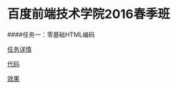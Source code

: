 # 百度前端技术学院2016春季班

####任务一：零基础HTML编码

[任务详情](http://ife.baidu.com/task/detail?taskId=1)

[代码](https://github.com/kawaiiryuu/ife_work/blob/master/task1.html)

[效果](http://htmlpreview.github.io/?https://github.com/kawaiiryuu/ife_work/blob/master/task1.html)

